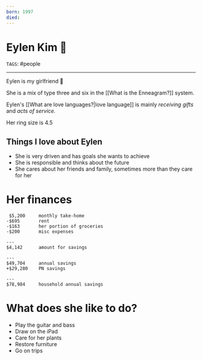```yaml
---
born: 1997
died: 
---
```

# Eylen Kim 💞
`TAGS`: #people 

---
Eylen is my girlfriend 🥰

She is a mix of type three and six in the [[What is the Enneagram?]] system. 

Eylen's [[What are love languages?|love language]] is mainly *receiving gifts* and *acts of service.*

Her ring size is 4.5

## Things I love about Eylen
- She is very driven and has goals she wants to achieve
- She is responsible and thinks about the future
- She cares about her friends and family, sometimes more than they care for her


# Her finances
```
 $5,200		monthly take-home
-$695		rent
-$163		her portion of groceries
-$200		misc expenses

---
$4,142		amount for savings

---
$49,704		annual savings
+$29,280	PN savings

---
$78,984		household annual savings

```

# What does she like to do?
- Play the guitar and bass
- Draw on the iPad
- Care for her plants
- Restore furniture
- Go on trips